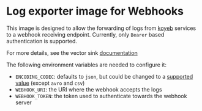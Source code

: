 # Log exporter image for Webhooks

This image is designed to allow the forwarding of logs from [koyeb][k]
services to a webhook receiving endpoint. Currently, only `Bearer` based
authentication is supported.

For more details, see the vector sink [documentation][d]

The following environment variables are needed to configure it:
  - `ENCODING_CODEC`: defaults to `json`, but could be changed to a [supported value][s] (except `avro` and `csv`)
  - `WEBHOOK_URI`: the URI where the webhook accepts the logs
  - `WEBHOOK_TOKEN`: the token used to authenticate towards the webhook server

[k]: https://www.koyeb.com/
[d]: https://vector.dev/docs/reference/configuration/sinks/http/
[s]: https://vector.dev/docs/reference/configuration/sinks/http/#encoding.codec
